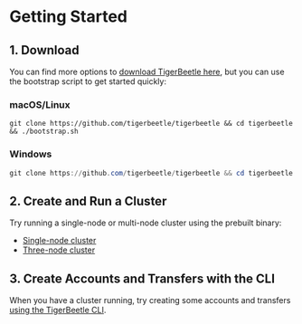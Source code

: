 # Getting Started

## 1. Download

You can find more options to [download TigerBeetle here](./download.md), but you can use the
bootstrap script to get started quickly:

### macOS/Linux

```shell
git clone https://github.com/tigerbeetle/tigerbeetle && cd tigerbeetle && ./bootstrap.sh
```

### Windows

```powershell
git clone https://github.com/tigerbeetle/tigerbeetle && cd tigerbeetle && .\bootstrap.ps1
```

## 2. Create and Run a Cluster

Try running a single-node or multi-node cluster using the prebuilt binary:

- [Single-node cluster](./single-binary.md)
- [Three-node cluster](./single-binary-three.md)

## 3. Create Accounts and Transfers with the CLI

When you have a cluster running, try creating some accounts and transfers
[using the TigerBeetle CLI](./cli-repl.md).
